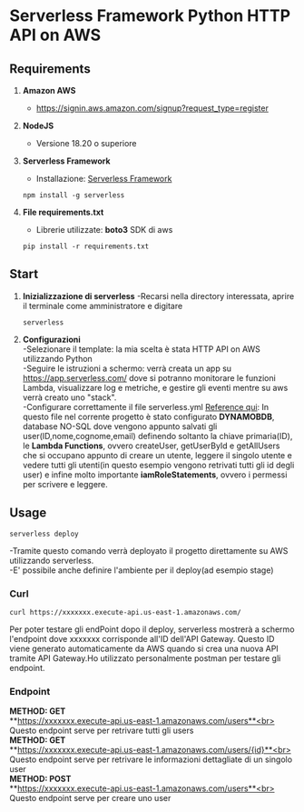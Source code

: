 # Serverless Framework Python HTTP API on AWS

## Requirements
1. **Amazon AWS**
   - https://signin.aws.amazon.com/signup?request_type=register

2. **NodeJS**
   - Versione 18.20 o superiore

3. **Serverless Framework**
   - Installazione: [Serverless Framework](https://www.serverless.com/)<br>
   
   ```
   npm install -g serverless
   ```
4. **File requirements.txt**
   - Librerie utilizzate: **boto3** SDK di aws<br>
   
   ```
   pip install -r requirements.txt
   ```

## Start
1. **Inizializzazione di serverless**
  -Recarsi nella directory interessata, aprire il terminale come amministratore e digitare
   ```
   serverless
   ```
2. **Configurazioni**<br>
  -Selezionare il template: la mia scelta è stata HTTP API on AWS utilizzando Python<br>
  -Seguire le istruzioni a schermo: verrà creata un app su https://app.serverless.com/ dove si potranno monitorare le funzioni Lambda, visualizzare log e metriche, e gestire gli eventi mentre su aws verrà creato uno "stack".<br>
  -Configurare correttamente il file serverless.yml [Reference qui](https://www.serverless.com/framework/docs/providers/aws/guide/serverless.yml): In questo file nel corrente progetto è stato configurato **DYNAMOBDB**, database NO-SQL dove vengono appunto salvati gli user(ID,nome,cognome,email) definendo soltanto la chiave primaria(ID), le **Lambda Functions**, ovvero createUser, getUserById e getAllUsers che si occupano appunto di creare un utente, leggere il singolo utente e vedere tutti gli utenti(in questo esempio vengono retrivati tutti gli id degli user) e infine molto importante **iamRoleStatements**, ovvero i permessi per scrivere e leggere.

## Usage
  ```
  serverless deploy
  ```
  -Tramite questo comando verrà deployato il progetto direttamente su AWS utilizzando serverless.<br>
  -E' possibile anche definire l'ambiente per il deploy(ad esempio stage)

### Curl
```
curl https://xxxxxxx.execute-api.us-east-1.amazonaws.com/
```
Per poter testare gli endPoint dopo il deploy, serverless mostrerà a schermo l'endpoint dove xxxxxxx corrisponde all'ID dell'API Gateway. Questo ID viene generato automaticamente da AWS quando si crea una nuova API tramite API Gateway.Ho utilizzato personalmente postman per testare gli endpoint.

### Endpoint
**METHOD: GET**<br>
**https://xxxxxxx.execute-api.us-east-1.amazonaws.com/users**<br>
Questo endpoint serve per retrivare tutti gli users<br>
**METHOD: GET**<br>
**https://xxxxxxx.execute-api.us-east-1.amazonaws.com/users/{id}**<br>
Questo endpoint serve per retrivare le informazioni dettagliate di un singolo user<br>
**METHOD: POST**<br>
**https://xxxxxxx.execute-api.us-east-1.amazonaws.com/users**<br>
Questo endpoint serve per creare uno user
